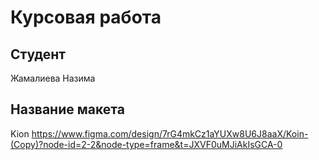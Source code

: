 # Курсовая работа

## Студент

Жамалиева Назима

## Название макета

Kion
https://www.figma.com/design/7rG4mkCz1aYUXw8U6J8aaX/Koin-(Copy)?node-id=2-2&node-type=frame&t=JXVF0uMJiAkIsGCA-0
